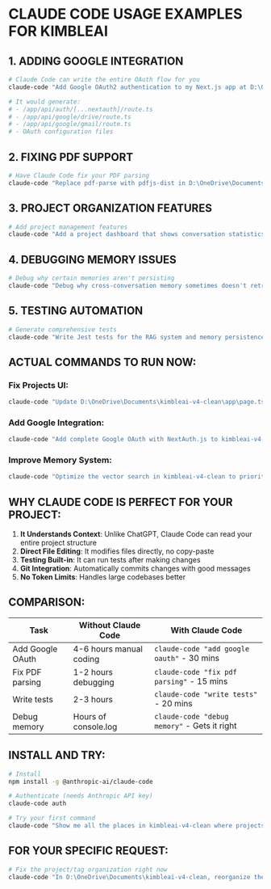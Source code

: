 # CLAUDE CODE USAGE EXAMPLES FOR KIMBLEAI

## 1. ADDING GOOGLE INTEGRATION
```bash
# Claude Code can write the entire OAuth flow for you
claude-code "Add Google OAuth2 authentication to my Next.js app at D:\OneDrive\Documents\kimbleai-v4-clean with Drive and Gmail scopes"

# It would generate:
# - /app/api/auth/[...nextauth]/route.ts
# - /app/api/google/drive/route.ts  
# - /app/api/google/gmail/route.ts
# - OAuth configuration files
```

## 2. FIXING PDF SUPPORT
```bash
# Have Claude Code fix your PDF parsing
claude-code "Replace pdf-parse with pdfjs-dist in D:\OneDrive\Documents\kimbleai-v4-clean\app\api\upload\route.ts and handle PDF text extraction"
```

## 3. PROJECT ORGANIZATION FEATURES
```bash
# Add project management features
claude-code "Add a project dashboard that shows conversation statistics grouped by project with charts using recharts to D:\OneDrive\Documents\kimbleai-v4-clean"
```

## 4. DEBUGGING MEMORY ISSUES
```bash
# Debug why certain memories aren't persisting
claude-code "Debug why cross-conversation memory sometimes doesn't retrieve all messages in D:\OneDrive\Documents\kimbleai-v4-clean\app\api\chat\route.ts"
```

## 5. TESTING AUTOMATION
```bash
# Generate comprehensive tests
claude-code "Write Jest tests for the RAG system and memory persistence in my kimbleai project"
```

## ACTUAL COMMANDS TO RUN NOW:

### Fix Projects UI:
```bash
claude-code "Update D:\OneDrive\Documents\kimbleai-v4-clean\app\page.tsx to use the new ProjectSidebar component and organize conversations by project"
```

### Add Google Integration:
```bash
claude-code "Add complete Google OAuth with NextAuth.js to kimbleai-v4-clean including Drive file search and Gmail message search"
```

### Improve Memory System:
```bash
claude-code "Optimize the vector search in kimbleai-v4-clean to prioritize recent memories and improve relevance scoring"
```

## WHY CLAUDE CODE IS PERFECT FOR YOUR PROJECT:

1. **It Understands Context**: Unlike ChatGPT, Claude Code can read your entire project structure
2. **Direct File Editing**: It modifies files directly, no copy-paste
3. **Testing Built-in**: It can run tests after making changes
4. **Git Integration**: Automatically commits changes with good messages
5. **No Token Limits**: Handles large codebases better

## COMPARISON:

| Task | Without Claude Code | With Claude Code |
|------|-------------------|-----------------|
| Add Google OAuth | 4-6 hours manual coding | `claude-code "add google oauth"` - 30 mins |
| Fix PDF parsing | 1-2 hours debugging | `claude-code "fix pdf parsing"` - 15 mins |
| Write tests | 2-3 hours | `claude-code "write tests"` - 20 mins |
| Debug memory | Hours of console.log | `claude-code "debug memory"` - Gets it right |

## INSTALL AND TRY:
```bash
# Install
npm install -g @anthropic-ai/claude-code

# Authenticate (needs Anthropic API key)
claude-code auth

# Try your first command
claude-code "Show me all the places in kimbleai-v4-clean where projects and tags are referenced"
```

## FOR YOUR SPECIFIC REQUEST:
```bash
# Fix the project/tag organization right now
claude-code "In D:\OneDrive\Documents\kimbleai-v4-clean, reorganize the UI to show conversations grouped by project in the left sidebar with tags as filters, emphasizing which chats belong to which project"
```